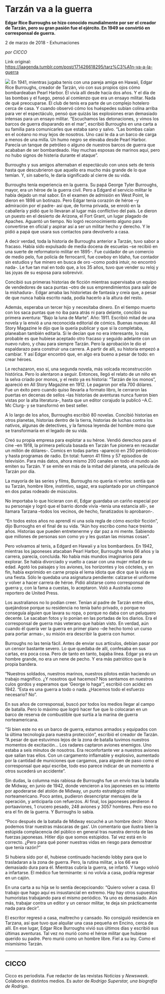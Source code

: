 # Tarzán va a la guerra

**Edgar
Rice Burroughs se hizo conocido mundialmente por ser el creador de Tarzán, pero su gran pasión fue el ejército. En 1949 se convirtió en corresponsal de guerra.**

2 de marzo de 2018 - Exhumaciones

_por CICCO_

Link original: https://laagenda.tumblr.com/post/171426618295/tarz%C3%A1n-va-a-la-guerra

![](https://64.media.tumblr.com/aa99703dba539a0c1f0fd319d98446e6/tumblr_inline_pk0latZPOI1t6q87u_500.jpg)
En
1941, mientras jugaba tenis con una pareja amiga en Hawaii, Edgar
Rice Burroughs, creador de Tarzán, vio con sus propios ojos cómo
bombardeaban Pearl Harbor. Él vivía allí desde hacía dos años. Y
el día de las bombas y el fuego, pensó al comienzo que era un
ensayo militar. Nada de qué preocuparse. El club de tenis era parte
de un complejo hotelero cerca de casa. Y cuando observó cómo los
huéspedes subían colina arriba para ver el espectáculo,  pensó
que quizás las explosiones eran demasiado intensas para un ensayo
militar. “Escuchamos
las detonaciones, y vimos los barcos de guerra disparando en el mar”,
escribió Burroughs en una carta a su familia para comunicarles que
estaba sano y salvo. “Las bombas caían en el océano no muy lejos
de nosotros. Uno casi le da a un barco de carga a menos de una milla.
Un humo negro se elevaba desde Pearl Harbor. Parecía un tanque de
petróleo o alguno de nuestros barcos de guerra que acababan de ser
bombardeado. Hay muchas esposas de marinos aquí, pero no hubo signos
de histeria durante el ataque”. 



Burroughs
y sus amigos alternaban el espectáculo con unos sets de tenis hasta
que descubrieron que aquello era mucho más grande de lo que temían.
Y, sin saberlo, le daría significado al cierre de su vida.


Burroughs
tenía experiencia en la guerra. Su papá George
Tyler Burroughs, mayor, era un héroe de la guerra civil. Pero
a Edgard el servicio militar le había dejado un mal sabor. En el
examen de admisión en West Point, le dieron en 1898 un botinazo.
Pero Edgar tenía corazón de héroe –y admiración por el padre-
así que, de forma privada, se enroló en la caballería y pidió que
lo llevaran al lugar más conflictivo del país. Le dieron un puesto
en el desierto de Arizona, el Fort Grant, un lugar plagado de
Apaches. Aguantó un tiempo. No logró reconocimiento alguno para
convertirse en oficial y aspirar así a ser un militar hecho y
derecho. Y le pidió a  papá que usara sus contactos para devolverlo
a casa. 



A
decir verdad, toda la historia de Burroughs anterior a Tarzán, tuvo
sabor a fracaso. Había sido expulsado de media docena de escuelas
–se recibió en una suerte de reformatorio militar en 1895-. Fue
cuidador de un comercio de medio pelo, fue policía de ferrocarril,
fue cowboy en Idaho, fue contador sin estudios y fue minero en busca
de oro –como podrá intuir, no encontró nada-. Le fue tan mal en
todo que, a los 35 años, tuvo que vender su reloj y las joyas de su
esposa para sobrevivir. 



Concibió
sus primeras historias de ficción mientras supervisaba un equipo de
vendedores de saca puntas –otro de sus emprendimientos para salir
de la mishadura-. Edgar amaba las historietas de fantasía y creía
que, a pesar de que nunca había escrito nada, podía hacerlo a la
altura del resto. 



Además,
esperaba un tercer hijo y necesitaba dinero. En el tiempo muerto con
los saca puntas que no iba para atrás ni para delante, concibió su
primera aventura: “Bajo la luna de Marte”. Año: 1911. Escribió
mitad de una novela y la envió a una reconocida editorial de cómics.
Buenas nuevas: All Story Magazine le dijo que la quería publicar y
que si la completaba, planeaban también editarla. Si le decían que
no era interesante, lo más probable es que hubiese aceptado otro
fracaso y seguido adelante con un nuevo rubro, y chau para siempre
Tarzán. Pero la aprobación le dio el espaldarazo para construir una
carrera. A partir de allí, su historia empezó a cambiar. Y así
Edgar encontró que, en algo era bueno a pesar de todo: en crear
héroes. 



Le
rechazaron, eso sí, una segunda novela, más volcada reconstrucción
histórica. Pero lo alentaron a seguir. Entonces, llegó el relato de
un niño en la selva criado por monos, y el resto ya es historia:
“Tarzán de los monos”, apareció en All Story Magazine en 1912.
Le pagaron por ella 700 dólares. Fue un éxito pero cuando quiso
llevarla a formato libro, le cerraron las puertas en decenas de
sellos –las historias de aventuras nunca fueron bien vistas por la
alta literatura-, hasta que un editor corajudo la publicó –A.C. Mc
Clurg- y se transformó en best seller.  



A
lo largo de los años, Burroughs escribió 80 novelas. Concibió
historias en otros planetas, historias dentro de la tierra, historias
de luchas contra los nativos, algunas de detectives, y la famosa
leyenda del hombre mono que se transformaría en el legado de su
vida. 



Creó
su propia empresa para explotar a su héroe. Vendió derechos para el
cine –en 1918, la primera película basada en Tarzán fue pionera
en recaudar un millón de dólares-. Comics en todas partes 
-apareció en 250 periódicos- y hasta programas de radio. En total:
fueron 41 films y 57 episodios de televisión. Para más datos, ahora
mismo 200 canales en todo el mundo aún emiten su Tarzán. Y se emite
en más de la mitad del planeta, una película de Tarzán por día.  



La
mayoría de las series y films, Burroughs no quería ni verlos:
sentía que su Tarzán, hombre libre, instintivo, sagaz, era
suplantado por un chimpancé en dos patas rodeado de músculos. 



No
importaba lo que hicieran con él, Edgar guardaba un cariño especial
por su personaje y logró que el barrio donde vivía –tenía una
estancia allí-, se llamara Tarzana –todos los vecinos, de hecho,
fanatizados lo aprobaron-.


“En
todos estos años no aprendí ni una sola regla de cómo escribir
ficción”, dijo Burroughs en el final de su vida. “Aún hoy
escribo como hace treinta años. Historias que pueden entretenerme y
dar paz a mi mente. Sabiendo que millones de personas son como yo y
les gustan las mismas cosas”. 



Pero
volvamos al tenis, a Edgard en Hawaii y a los bombardeos. En 1942,
mientras los japoneses atacaban Pearl Harbor, Burroughs tenía 66
años y la carrera, parecía, concluida. No había más mundos
imaginarios para explorar. Se había divorciado y vuelto a casar con
una mujer mitad de su edad. Agotó los paisajes y los aviones, los
horizontes y los cócteles, y en fin, había exprimido en carne
propia el lema idiota que dice que la vida es una fiesta.  Sólo le
quedaba una asignatura pendiente: calzarse el uniforme y volver a
hacer carrera de héroe. Pidió alistarse como corresponsal de guerra
y, con la fama a cuestas, lo aceptaron. Voló a Australia como
reportero de United Press. 



Los
australianos no lo podían creer. Tenían al padre de Tarzán entre
ellos, quejándose porque su residencia no tenía baño privado, o
porque no conseguía alguien que lavara su ropa, o porque no daba con
un peluquero decente. Le sacaban fotos y lo ponían en las portadas
de los diarios. Era el corresponsal de guerra más veterano que
habían visto. En verdad, aún cuando él quería ver la guerra en
primer plano –de hecho tomó un curso para portar armas-, su misión
era describir la guerra con humor. 



Burroughs
no las tenía fácil. Antes de enviar sus artículos, debían pasar
por un censor bastante severo. Lo que quedaba de allí, confesaba en
sus cartas, era poca cosa. Pero de tanto en tanto, bajaba línea.
Edgar ya era un hombre grande, no era un nene de pecho. Y era más
patriótico que la propia bandera.  



“Nuestros
soldados, nuestros marinos, nuestros pilotos están haciendo un
trabajo magnífico. ¿Y nosotros qué hacemos? Nos sentamos en
nuestros culos gordos y esperamos que ‘George lo haga’”,
escribió con acidez en 1942. “Esta es una guerra a todo o nada.
¿Hacemos todo el esfuerzo necesario? No”.


En
sus años de corresponsal, buscó por todos los medios llegar al
campo de batalla. Pero lo máximo que logró hacer fue que lo
colocaran en un barco de reserva de combustible que surtía a la
marina de guerra norteamericana. 



“Si
bien este no es un barco de guerra, estamos armados y equipados con
la última tecnología para nuestra protección”, escribió el
creador de Tarzán. “A pesar de que estuvimos lejos de la zona de
batalla tuvimos nuestros momentos de excitación… Los radares
captaron aviones enemigos. Uno estaba a seis minutos de nosotros. Era
reconfortante ver a nuestros aviones que salían tras ellos. Con un
cargamento inflamable y explosivo, aumentado por la cantidad de
municiones que cargamos, para alguien de paso como el corresponsal
que aquí escribe, todo eso parece indicar de un momento a otros
sucederá un accidente”.


Sin
dudas, la columna más rabiosa de Burroughs fue un envío tras la
batalla de Midway, en junio de 1942, donde vencieron a los japoneses
en su intento por apoderarse del atolón de Midway, un punto
estratégico militar norteamericano. Poco antes, pudieron
desencriptar mensajes de la operación, y anticiparla con refuerzos.
Al final, los japoneses perdieron 4
portaaviones, 1 crucero pesado, 248 aviones y 3057 hombres. Pero eso
no era el fin de la guerra. Y Burroughs lo sabía. 



“Poco
después de la batalla de Midway escuché a un hombre decir: ‘Ahora
podemos tirar nuestras máscaras de gas’. Un comentario que ilustra
bien la estúpida complacencia del público en general tras nuestra
derrota de las fuerzas japonesas. Hitler dijo que somos estúpidos.
Tal vez está en lo correcto. ¿Pero para qué poner nuestras vidas
en riesgo para demostrar que tenía razón?”


Si
hubiera sido por él, hubiese continuado haciendo lobby para que lo
trasladaran a la zona de guerra. Pero, la rutina militar, a los 66
era demasiado dura para él. Mientras cubría la guerra, se infartó.
Y luego volvió a infartarse. El médico fue terminante: si no volvía
a casa, podría regresar en un cajón. 



En
una carta a su hija se lo sentía decepcioando: “Quiero volver a
casa. El trabajo que hago aquí es insustancial en extremo. Hay hay
otros supuestos humoristas trabajando para el mismo periódico. Ya
uno es demasiado. Aún más, trabajar contra un editor y un censor
militar, te deja sin prácticamente nada para decir”.


El
escritor regresó a casa, maltrecho y cansado. No consiguió
residencia en Tarzana, así que tuvo que alquilar una casa pequeña
en Encino, cerca de allí. En ese lugar, Edgar Rice Burroughs vivió
sus últimos días y escribió sus últimas aventuras. Tal vez no
murió como el héroe militar que hubiese querido su padre. Pero
murió como un hombre libre. Fiel a su ley. Como
el mismísimo Tarzán.



---

 CICCO
------

 Cicco es periodista. Fue redactor de las revistas *Noticias* y *Newsweek*. Colabora en distintos medios. Es autor de *Rodrigo Superstar, una biografía de Rodrigo*. 

